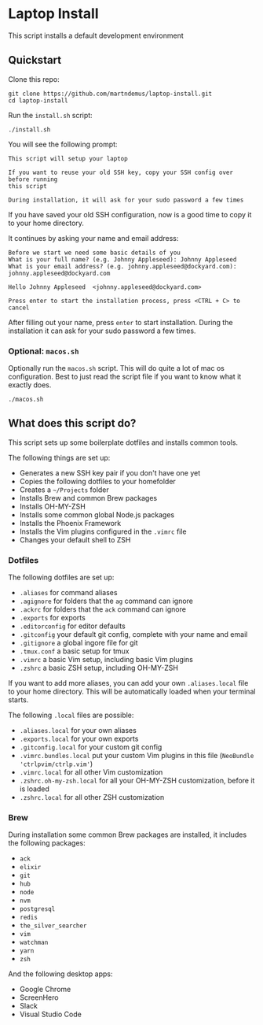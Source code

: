 # Laptop Install

This script installs a default development environment


## Quickstart

Clone this repo:

```
git clone https://github.com/martndemus/laptop-install.git
cd laptop-install
```

Run the `install.sh` script:

```
./install.sh
```

You will see the following prompt:

```
This script will setup your laptop

If you want to reuse your old SSH key, copy your SSH config over before running
this script

During installation, it will ask for your sudo password a few times
```

If you have saved your old SSH configuration, now is a good time to copy it to
your home directory.

It continues by asking your name and email address:

```
Before we start we need some basic details of you
What is your full name? (e.g. Johnny Appleseed): Johnny Appleseed
What is your email address? (e.g. johnny.appleseed@dockyard.com): johnny.appleseed@dockyard.com

Hello Johnny Appleseed  <johnny.appleseed@dockyard.com>

Press enter to start the installation process, press <CTRL + C> to cancel
```

After filling out your name, press `enter` to start installation. During the
installation it can ask for your sudo password a few times.

### Optional: `macos.sh`

Optionally run the `macos.sh` script. This will do quite a lot of mac os
configuration. Best to just read the script file if you want to know what it
exactly does.

```
./macos.sh
```

## What does this script do?

This script sets up some boilerplate dotfiles and installs common tools.

The following things are set up:

  * Generates a new SSH key pair if you don't have one yet
  * Copies the following dotfiles to your homefolder
  * Creates a `~/Projects` folder
  * Installs Brew and common Brew packages
  * Installs OH-MY-ZSH
  * Installs some common global Node.js packages
  * Installs the Phoenix Framework
  * Installs the Vim plugins configured in the `.vimrc` file
  * Changes your default shell to ZSH

### Dotfiles

The following dotfiles are set up:
  * `.aliases` for command aliases
  * `.agignore` for folders that the `ag` command can ignore
  * `.ackrc` for folders that the `ack` command can ignore
  * `.exports` for exports
  * `.editorconfig` for editor defaults
  * `.gitconfig` your default git config, complete with your name and email
  * `.gitignore` a global ingore file for git
  * `.tmux.conf` a basic setup for tmux
  * `.vimrc` a basic Vim setup, including basic Vim plugins
  * `.zshrc` a basic ZSH setup, including OH-MY-ZSH

If you want to add more aliases, you can add your own `.aliases.local` file to
your home directory. This will be automatically loaded when your terminal
starts.

The following `.local` files are possible:
  * `.aliases.local` for your own aliases
  * `.exports.local` for your own exports
  * `.gitconfig.local` for your custom git config
  * `.vimrc.bundles.local` put your custom Vim plugins in this file (`NeoBundle 'ctrlpvim/ctrlp.vim'`)
  * `.vimrc.local` for all other Vim customization
  * `.zshrc.oh-my-zsh.local` for all your OH-MY-ZSH customization, before it is loaded
  * `.zshrc.local` for all other ZSH customization


### Brew

During installation some common Brew packages are installed, it includes the
following packages:

  * `ack`
  * `elixir`
  * `git`
  * `hub`
  * `node`
  * `nvm`
  * `postgresql`
  * `redis`
  * `the_silver_searcher`
  * `vim`
  * `watchman`
  * `yarn`
  * `zsh`

And the following desktop apps:

  * Google Chrome
  * ScreenHero
  * Slack
  * Visual Studio Code

